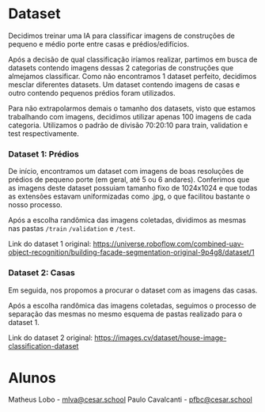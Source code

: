# Dataset
Decidimos treinar uma IA para classificar imagens de construções de pequeno e médio porte entre casas e prédios/edifícios.

Após a decisão de qual classificação iríamos realizar, partimos em busca de datasets contendo imagens dessas 2 categorias de construções que almejamos classificar.
Como não encontramos 1 dataset perfeito, decidimos mesclar diferentes datasets. 
Um dataset contendo imagens de casas e outro contendo pequenos prédios foram utilizados.

Para não extrapolarmos demais o tamanho dos datasets, visto que estamos trabalhando com imagens, decidimos utilizar apenas 100 imagens de cada categoria.
Utilizamos o padrão de divisão 70:20:10 para train, validation e test respectivamente.

### Dataset 1: Prédios
De início, encontramos um dataset com imagens de boas resoluções de prédios de pequeno porte (em geral, até 5 ou 6 andares).
Conferimos que as imagens deste dataset possuiam tamanho fixo de 1024x1024 e que todas as extensões estavam uniformizadas como .jpg, o que facilitou bastante o nosso processo.

Após a escolha randômica das imagens coletadas, dividimos as mesmas nas pastas `/train` `/validation` e `/test`.

Link do dataset 1 original: https://universe.roboflow.com/combined-uav-object-recognition/building-facade-segmentation-original-9p4g8/dataset/1

### Dataset 2: Casas
Em seguida, nos propomos a procurar o dataset com as imagens das casas.

Após a escolha randômica das imagens coletadas, seguimos o processo de separação das mesmas no mesmo esquema de pastas realizado para o dataset 1.

Link do dataset 2 original: https://images.cv/dataset/house-image-classification-dataset




# Alunos
Matheus Lobo - mlva@cesar.school
Paulo Cavalcanti - pfbc@cesar.school
